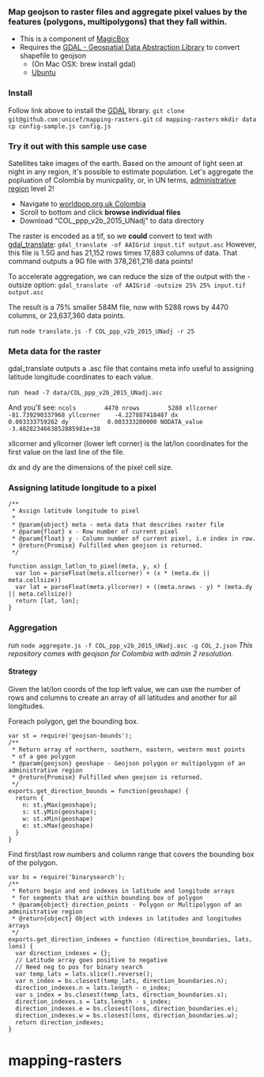 ### Map geojson to raster files and aggregate pixel values by the features (polygons, multipolygons) that they fall within.

- This is a component of [MagicBox](https://github.com/unicef/magicbox/wiki)
- Requires the [GDAL - Geospatial Data Abstraction Library](http://www.gdal.org/) to convert shapefile to geojson
    - (On Mac OSX: brew install gdal)
    - [Ubuntu](http://www.sarasafavi.com/installing-gdalogr-on-ubuntu.html)

### Install
Follow link above to install the [GDAL](http://www.gdal.org) library.
`git clone git@github.com:unicef/mapping-rasters.git`
`cd mapping-rasters`
`mkdir data`
`cp config-sample.js config.js`

### Try it out with this sample use case
Satellites take images of the earth. Based on the amount of light seen at night in any region, it's possible to estimate population. Let's aggregate the popluation of Colombia by municpality, or, in UN terms, [administrative region](https://en.wikipedia.org/wiki/Administrative_division) level 2!
- Navigate to [worldpop.org.uk Colombia](http://www.worldpop.org.uk/data/summary/?contselect=Americas&countselect=Colombia&typeselect=Population)
- Scroll to bottom and click **browse individual files**
- Download "COL_ppp_v2b_2015_UNadj" to data directory

The raster is encoded as a tif, so we **could** convert to text with [gdal_translate](http://www.gdal.org/gdal_translate.html):
  `gdal_translate -of AAIGrid input.tif output.asc`
However, this file is 1.5G and has 21,152 rows times 17,883 columns of data. That command outputs a 9G file with 378,261,216 data points!

To accelerate aggregation, we can reduce the size of the output with the -outsize option:  `gdal_translate -of AAIGrid -outsize 25% 25% input.tif output.asc`

The result is a  75% smaller 584M file, now with 5288 rows by 4470 columns, or 23,637,360 data points.

run `node translate.js -f COL_ppp_v2b_2015_UNadj -r 25`

### Meta data for the raster
gdal_translate outputs a .asc file that contains meta info useful to assigning latitude longitude coordinates to each value.

run ` head -7 data/COL_ppp_v2b_2015_UNadj.asc`

And you'll see:
`ncols        4470
nrows        5288
xllcorner    -81.739290337968
yllcorner    -4.227887418487
dx           0.003333759262
dy           0.003333200000
NODATA_value  -3.4028234663852885981e+38`

xllcorner and yllcorner (lower left corner) is the lat/lon coordinates for the first value on the last line of the file.

dx and dy are the dimensions of the pixel cell size.

### Assigning latitude longitude to a pixel
    /**
     * Assign latitude longitude to pixel
     *
     * @param{object} meta - meta data that describes raster file
     * @param{float} x - Row number of current pixel
     * @param{float} y - Column number of current pixel, i.e index in row.
     * @return{Promise} Fulfilled when geojson is returned.
     */

    function assign_latlon_to_pixel(meta, y, x) {
      var lon = parseFloat(meta.xllcorner) + (x * (meta.dx || meta.cellsize))
      var lat = parseFloat(meta.yllcorner) + ((meta.nrows - y) * (meta.dy || meta.cellsize))
      return [lat, lon];
    }

### Aggregation

run `node aggregate.js -f COL_ppp_v2b_2015_UNadj.asc -g COL_2.json`
*This repository comes with geojson for Colombia with admin 2 resolution.*

#### Strategy
Given the lat/lon coords of the top left value, we can use the number of rows and columns to create an array of all latitudes and another for all longitudes.

Foreach polygon, get the bounding box.

    var st = require('geojson-bounds');
    /**
     * Return array of northern, southern, eastern, western most points
     * of a geo polygon
     * @param{geojson} geoshape - Geojson polygon or multipolygon of an administrative region
     * @return{Promise} Fulfilled when geojson is returned.
     */
    exports.get_direction_bounds = function(geoshape) {
      return {
        n: st.yMax(geoshape);
        s: st.yMin(geoshape);
        w: st.xMin(geoshape)
        e: st.xMax(geoshape)
      }
    }

Find first/last row numbers and column range that covers the bounding box of the polygon.

    var bs = require('binarysearch');
    /**
     * Return begin and end indexes in latitude and longitude arrays
     * for segments that are within bounding box of polygon
     * @param{object} direction_points - Polygon or Multipolygon of an administrative region
     * @return{object} Object with indexes in latitudes and longitudes arrays
     */
    exports.get_direction_indexes = function (direction_boundaries, lats, lons) {
      var direction_indexes = {};
      // Latitude array goes positive to negative
      // Need neg to pos for binary search
      var temp_lats = lats.slice().reverse();
      var n_index = bs.closest(temp_lats, direction_boundaries.n);
      direction_indexes.n = lats.length - n_index;
      var s_index = bs.closest(temp_lats, direction_boundaries.s);
      direction_indexes.s = lats.length - s_index;
      direction_indexes.e = bs.closest(lons, direction_boundaries.e);
      direction_indexes.w = bs.closest(lons, direction_boundaries.w);
      return direction_indexes;
    }
# mapping-rasters
